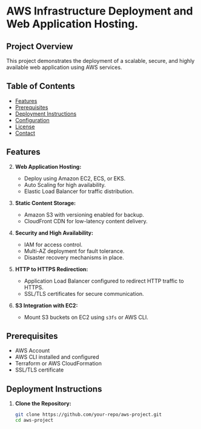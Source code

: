 # AWS Infrastructure Deployment and Web Application Hosting.

## Project Overview
This project demonstrates the deployment of a scalable, secure, and highly available web application using AWS services.
## Table of Contents
- [Features](#features)
- [Prerequisites](#prerequisites)
- [Deployment Instructions](#deployment-instructions)
- [Configuration](#configuration)
- [License](#license)
- [Contact](#contact)

## Features

2. **Web Application Hosting:**
   - Deploy using Amazon EC2, ECS, or EKS.
   - Auto Scaling for high availability.
   - Elastic Load Balancer for traffic distribution.

3. **Static Content Storage:**
   - Amazon S3 with versioning enabled for backup.
   - CloudFront CDN for low-latency content delivery.

4. **Security and High Availability:**
   - IAM for access control.
   - Multi-AZ deployment for fault tolerance.
   - Disaster recovery mechanisms in place.

5. **HTTP to HTTPS Redirection:**
   - Application Load Balancer configured to redirect HTTP traffic to HTTPS.
   - SSL/TLS certificates for secure communication.

6. **S3 Integration with EC2:**
   - Mount S3 buckets on EC2 using `s3fs` or AWS CLI.

## Prerequisites
- AWS Account
- AWS CLI installed and configured
- Terraform or AWS CloudFormation
- SSL/TLS certificate

## Deployment Instructions
1. **Clone the Repository:**
   ```bash
   git clone https://github.com/your-repo/aws-project.git
   cd aws-project

